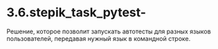 # 3.6.stepik_task_pytest-
Решение, которое позволит запускать автотесты для разных языков пользователей, передавая нужный язык в командной строке.
